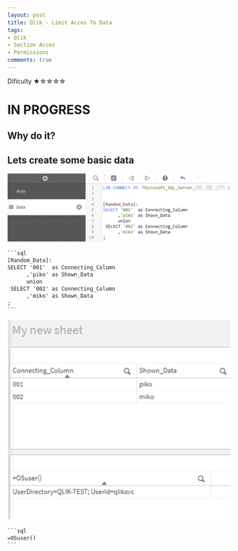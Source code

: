 ```yaml
---
layout: post
title: Qlik - Limit Acces To Data
tags:
- Qlik
- Section Acces
- Permissions
comments: true
---
```

Dificulty ★☆☆☆☆

# IN PROGRESS



## Why do it?
<TO-DO>
  
 
## Lets create some basic data
![BASIC_DATA](/img/20210915_0008/BASIC_DATA.png)
  
    ```sql
    [Random_Data]:
    SELECT '001'  as Connecting_Column
          ,'piko' as Shown_Data
          union
     SELECT '002' as Connecting_Column
          ,'miko' as Shown_Data     
    ;
    ```
  
![BASIC_DATA_01](/img/20210915_0008/BASIC_DATA_01.png)

  
  
    ```sql
    =OSuser()
    ```
